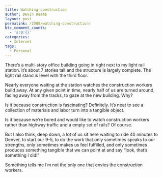 ```yaml
---
title: Watching construction
author: Devin Reams
layout: post
permalink: /2008/watching-construction/
btc_comment_counts:
  - 'a:0:{}'
categories:
  - Internet
tags:
  - Personal
---
```

There&#8217;s a multi-story office building going in right next to my light rail station. It&#8217;s about 7 stories tall and the structure is largely complete. The light rail stand is level with the third floor.

Nearly everyone waiting at the station watches the construction workers build away. At any given point in time, nearly half of us are turned around, facing away from the tracks, to gaze at the new building. Why?

Is it because construction is fascinating? Definitely. It&#8217;s neat to see a collection of materials and labor turn into a tangible object.

Is it because we&#8217;re bored and would like to watch construction workers rather than highway traffic and a empty set of rails? Of course.

But I also think, deep down, a lot of us sit here waiting to ride 40 minutes to Denver, to start our 9-5, to do the work that only sometimes speaks to our strengths, only sometimes makes us feel fulfilled, and only sometimes produces something tangible that we can point at and say &#8220;look, that&#8217;s something I did!&#8221;

Something tells me I&#8217;m not the only one that envies the construction workers.
